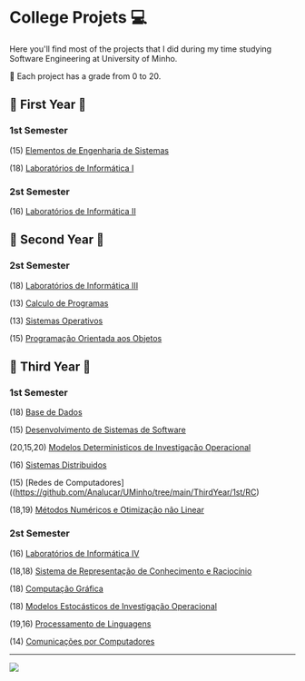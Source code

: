 # College Projets 💻

Here you'll find most of the projects that I did during my time studying Software Engineering at University of Minho.

:pushpin: Each project has a grade from 0 to 20. 

## :star2: First Year :star2:

### 1st Semester ###
(15) [Elementos de Engenharia de Sistemas](https://github.com/Analucar/UMinho/tree/main/FirstYear/1st/EES)

(18) [Laboratórios de Informática I](https://github.com/Analucar/UMinho/tree/main/FirstYear/1st/LI1)

### 2st Semester ###
(16) [Laboratórios de Informática II](https://github.com/Analucar/UMinho/tree/main/FirstYear/2nd/LI2)

## :star2: Second Year :star2:

### 2st Semester ###
(18) [Laboratórios de Informática III](https://github.com/Analucar/UMinho/tree/main/SecondYear/2nd/LI3)

(13) [Calculo de Programas](https://github.com/Analucar/UMinho/tree/main/SecondYear/2nd/CP)

(13) [Sistemas Operativos](https://github.com/Analucar/UMinho/tree/main/SecondYear/2nd/SO)

(15) [Programação Orientada aos Objetos](https://github.com/Analucar/UMinho/tree/main/SecondYear/2nd/POO)

## :star2: Third Year :star2:

### 1st Semester ###
(18) [Base de Dados](https://github.com/Analucar/UMinho/tree/main/ThirdYear/1st/BD)

(15) [Desenvolvimento de Sistemas de Software](https://github.com/Analucar/UMinho/tree/main/ThirdYear/1st/DSS)

(20,15,20) [Modelos Deterministicos de Investigação Operacional](https://github.com/Analucar/UMinho/tree/main/ThirdYear/1st/MDIO)

(16) [Sistemas Distribuidos](https://github.com/Analucar/UMinho/tree/main/ThirdYear/1st/SD)

(15) [Redes de Computadores]((https://github.com/Analucar/UMinho/tree/main/ThirdYear/1st/RC)

(18,19) [Métodos Numéricos e Otimização não Linear](https://github.com/Analucar/UMinho/tree/main/ThirdYear/1st/MNOL)

### 2st Semester ###
(16) [Laboratórios de Informática IV](https://github.com/Analucar/UMinho/tree/main/ThirdYear/2nd/LI4)

(18,18) [Sistema de Representação de Conhecimento e Raciocínio](https://github.com/Analucar/UMinho/tree/main/ThirdYear/2nd/SRCR)

(18) [Computação Gráfica](https://github.com/Analucar/UMinho/tree/main/ThirdYear/2nd/CG)

(18) [Modelos Estocásticos de Investigação Operacional](https://github.com/Analucar/UMinho/tree/main/ThirdYear/2nd/MEIO)

(19,16) [Processamento de Linguagens](https://github.com/Analucar/UMinho/tree/main/ThirdYear/2nd/PL)

(14) [Comunicações por Computadores](https://github.com/Analucar/UMinho/tree/main/ThirdYear/2nd/CC)

***
![](https://komarev.com/ghpvc/?username=Analucar)



